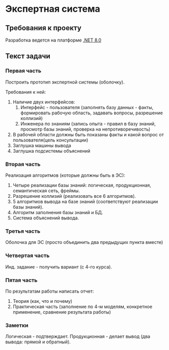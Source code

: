 <h1>Экспертная система</h1>
<h2>Требования к проекту</h2>
  Разработка ведется на платформе <a href='https://dotnet.microsoft.com/en-us/download/dotnet/8.0'>.NET 8.0</a>

<h2>Текст задачи</h2>
<h3>Первая часть</h3>
<p>Построить прототип экспертной системы (оболочку).</p>
<p>Требования к ней:</p>
<ol>
  <li>
    Наличие двух интерфейсов: 
    <ol>
      <li>Интерфейс - пользователя (заполнять базу данных - факты, формировать рабочую область, задавать вопросы, разрешение коллизий)</li>
      <li>Инженера по знаниям (запись опыта - правил в базу знаний, просмотр базы знаний, проверка на непротиворечивость)</li>
    </ol>
  </li>
  <li>В рабочей области должны быть показаны факты и какой вопрос от пользователя(цель консультации)</li>
  <li>Заглушка машины вывода</li>
  <li>Заглушка подсистемы объяснений</li>
</ol>

<h3>Вторая часть</h3>
<p>Реализация алгоритмов (которые должны быть в ЭС): </p>
<ol>
  <li>Четыре реализации базы знаний: логическая, продукционная, семантическая сеть, фреймы. </li>
  <li>Разрешение коллизий (реализовать все 6 алгоритмов). </li>
  <li>5 алгоритмов вывода на базе знаний (соответствуют реализации базы знаний). </li>
  <li>Алгоритм заполнения базы знаний и БД.</li>
  <li>Система объяснений вывода.</li>
</ol>

<h3>Третья часть</h3>
Оболочка для ЭС (просто объединить два предыдущих пункта вместе)

<h3>Четвертая часть</h3>
Инд. задание - получить вариант (с 4-го курса).

<h3>Пятая часть</h3>
По результатам работы написать отчет:
<ol>
  <li>Теория (как, что и почему)</li>
  <li>Практическая часть (заполнение по 4-м моделям, конкретное применение, сравнение результата работы)</li>
</ol>
<h3>Заметки</h3>
Логическая - подтверждает. 
Продукционная - делает вывод (два вывода: прямой и обратный).
